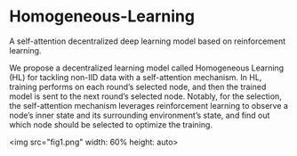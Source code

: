 # Homogeneous-Learning
A self-attention decentralized deep learning model based on reinforcement learning. 

We propose a decentralized learning model called Homogeneous Learning (HL) for tackling non-IID data with a self-attention mechanism. In HL, training performs on each round’s selected node, and then the trained model is sent to the next round’s selected node. Notably, for the selection, the self-attention mechanism leverages reinforcement learning to observe a node’s inner state and its surrounding environment’s state, and find out which node should be selected to optimize the training. 

<img src="fig1.png" width: 60% height: auto>
